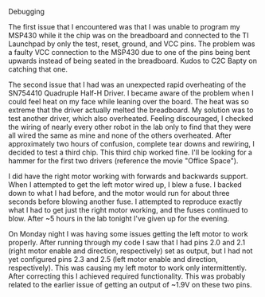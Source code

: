 



Debugging

The first issue that I encountered was that I was unable to program my MSP430 while it the chip was on the breadboard and connected to the TI Launchpad by only the test, reset, ground, and VCC pins. The problem was a faulty VCC connection to the MSP430 due to one of the pins being bent upwards instead of being seated in the breadboard. Kudos to C2C Bapty on catching that one.

The second issue that I had was an unexpected rapid overheating of the SN754410 Quadruple Half-H Driver. I became aware of the problem when I could feel heat on my face while leaning over the board. The heat was so extreme that the driver actually melted the breadboard. My solution was to test another driver, which also overheated. Feeling discouraged, I checked the wiring of nearly every other robot in the lab only to find that they were all wired the same as mine and none of the others overheated. After approximately two hours of confusion, complete tear downs and rewiring, I decided to test a third chip. This third chip worked fine. I'll be looking for a hammer for the first two drivers (reference the movie "Office Space").

I did have the right motor working with forwards and backwards support. When I attempted to get the left motor wired up, I blew a fuse. I backed down to what I had before, and the motor would run for about three seconds before blowing another fuse. I attempted to reproduce exactly what I had to get just the right motor working, and the fuses continued to blow. After ~5 hours in the lab tonight I've given up for the evening.

On Monday night I was having some issues getting the left motor to work properly. After running through my code I saw that I had pins 2.0 and 2.1 (right motor enable and direction, respectively) set as output, but I had not yet configured pins 2.3 and 2.5 (left motor enable and direction, respectively). This was causing my left motor to work only intermittently. After correcting this I achieved required functionality. This was probably related to the earlier issue of getting an output of ~1.9V on these two pins.